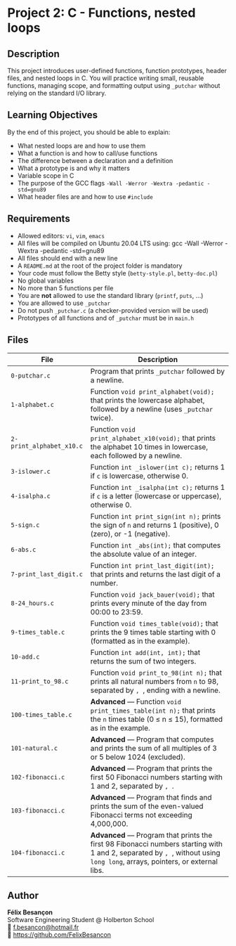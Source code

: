 # Project 2: C - Functions, nested loops

## Description
This project introduces user-defined functions, function prototypes, header files, and nested loops in C. You will practice writing small, reusable functions, managing scope, and formatting output using `_putchar` without relying on the standard I/O library.

## Learning Objectives
By the end of this project, you should be able to explain:
- What nested loops are and how to use them
- What a function is and how to call/use functions
- The difference between a declaration and a definition
- What a prototype is and why it matters
- Variable scope in C
- The purpose of the GCC flags `-Wall -Werror -Wextra -pedantic -std=gnu89`
- What header files are and how to use `#include`

## Requirements
- Allowed editors: `vi`, `vim`, `emacs`
- All files will be compiled on Ubuntu 20.04 LTS using: gcc -Wall -Werror -Wextra -pedantic -std=gnu89
- All files should end with a new line
- A `README.md` at the root of the project folder is mandatory
- Your code must follow the Betty style (`betty-style.pl`, `betty-doc.pl`)
- No global variables
- No more than 5 functions per file
- You are **not** allowed to use the standard library (`printf`, `puts`, …)
- You are allowed to use `_putchar`
- Do not push `_putchar.c` (a checker-provided version will be used)
- Prototypes of all functions and of `_putchar` must be in `main.h`

## Files

| File | Description |
|------|-------------|
| `0-putchar.c` | Program that prints `_putchar` followed by a newline. |
| `1-alphabet.c` | Function `void print_alphabet(void);` that prints the lowercase alphabet, followed by a newline (uses `_putchar` twice). |
| `2-print_alphabet_x10.c` | Function `void print_alphabet_x10(void);` that prints the alphabet 10 times in lowercase, each followed by a newline. |
| `3-islower.c` | Function `int _islower(int c);` returns 1 if `c` is lowercase, otherwise 0. |
| `4-isalpha.c` | Function `int _isalpha(int c);` returns 1 if `c` is a letter (lowercase or uppercase), otherwise 0. |
| `5-sign.c` | Function `int print_sign(int n);` prints the sign of `n` and returns 1 (positive), 0 (zero), or -1 (negative). |
| `6-abs.c` | Function `int _abs(int);` that computes the absolute value of an integer. |
| `7-print_last_digit.c` | Function `int print_last_digit(int);` that prints and returns the last digit of a number. |
| `8-24_hours.c` | Function `void jack_bauer(void);` that prints every minute of the day from 00:00 to 23:59. |
| `9-times_table.c` | Function `void times_table(void);` that prints the 9 times table starting with 0 (formatted as in the example). |
| `10-add.c` | Function `int add(int, int);` that returns the sum of two integers. |
| `11-print_to_98.c` | Function `void print_to_98(int n);` that prints all natural numbers from `n` to 98, separated by `, `, ending with a newline. |
| `100-times_table.c` | **Advanced** — Function `void print_times_table(int n);` that prints the `n` times table (0 ≤ n ≤ 15), formatted as in the example. |
| `101-natural.c` | **Advanced** — Program that computes and prints the sum of all multiples of 3 or 5 below 1024 (excluded). |
| `102-fibonacci.c` | **Advanced** — Program that prints the first 50 Fibonacci numbers starting with 1 and 2, separated by `, `. |
| `103-fibonacci.c` | **Advanced** — Program that finds and prints the sum of the even-valued Fibonacci terms not exceeding 4,000,000. |
| `104-fibonacci.c` | **Advanced** — Program that prints the first 98 Fibonacci numbers starting with 1 and 2, separated by `, `, without using `long long`, arrays, pointers, or external libs. |

## Author
**Félix Besançon**  
Software Engineering Student @ Holberton School  
📧 f.besancon@hotmail.fr  
🔗 https://github.com/FelixBesancon

